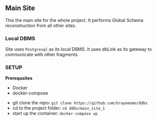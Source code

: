 ## Main Site

This the main site for the whole project. It performs Global Schema reconstruction from all other sites.

### Local DBMS

Site uses `Postgresql` as its local DBMS.
It uses dbLink as its gateway to communicate with other fragments


### SETUP 

**Prerequsites**  
* Docker
* docker-compose

- git clone the repo:
 `git clone https://github.com/brayomumo/ddbs`
- cd to the project folder: 
`cd ddbs/main_site_1`   
- start up the container:
    `docker-compose up`

